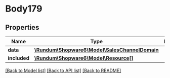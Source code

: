 # Body179

## Properties
Name | Type | Description | Notes
------------ | ------------- | ------------- | -------------
**data** | [**\Rundum\Shopware6\Model\SalesChannelDomain**](SalesChannelDomain.md) |  | [optional] 
**included** | [**\Rundum\Shopware6\Model\Resource[]**](Resource.md) |  | [optional] 

[[Back to Model list]](../../README.md#documentation-for-models) [[Back to API list]](../../README.md#documentation-for-api-endpoints) [[Back to README]](../../README.md)

